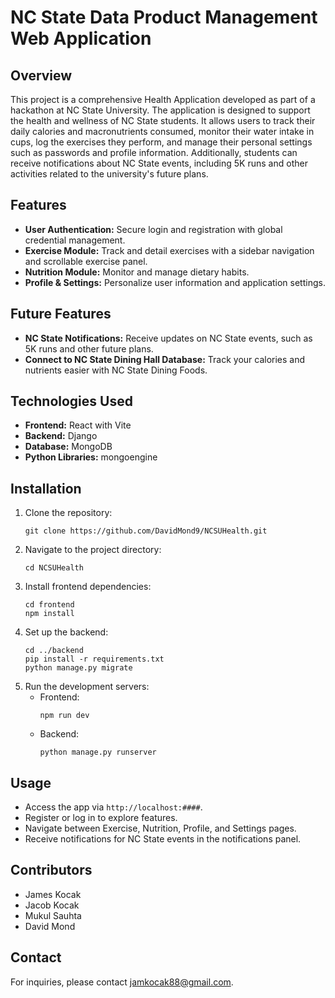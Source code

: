 # NC State Data Product Management Web Application

## Overview

This project is a comprehensive Health Application developed as part of a hackathon at NC State University. The application is designed to support the health and wellness of NC State students. It allows users to track their daily calories and macronutrients consumed, monitor their water intake in cups, log the exercises they perform, and manage their personal settings such as passwords and profile information. Additionally, students can receive notifications about NC State events, including 5K runs and other activities related to the university's future plans.

## Features

- **User Authentication:** Secure login and registration with global credential management.
- **Exercise Module:** Track and detail exercises with a sidebar navigation and scrollable exercise panel.
- **Nutrition Module:** Monitor and manage dietary habits.
- **Profile & Settings:** Personalize user information and application settings.

## Future Features

- **NC State Notifications:** Receive updates on NC State events, such as 5K runs and other future plans.
- **Connect to NC State Dining Hall Database:** Track your calories and nutrients easier with NC State Dining Foods.

## Technologies Used

- **Frontend:** React with Vite
- **Backend:** Django
- **Database:** MongoDB
- **Python Libraries:** mongoengine

## Installation

1. Clone the repository:
   ```shell
   git clone https://github.com/DavidMond9/NCSUHealth.git
   ```
2. Navigate to the project directory:
   ```shell
   cd NCSUHealth
   ```
3. Install frontend dependencies:
   ```shell
   cd frontend
   npm install
   ```
4. Set up the backend:
   ```shell
   cd ../backend
   pip install -r requirements.txt
   python manage.py migrate
   ```
5. Run the development servers:
   - Frontend:
     ```shell
     npm run dev
     ```
   - Backend:
     ```shell
     python manage.py runserver
     ```

## Usage

- Access the app via `http://localhost:####`.
- Register or log in to explore features.
- Navigate between Exercise, Nutrition, Profile, and Settings pages.
- Receive notifications for NC State events in the notifications panel.

## Contributors

- James Kocak
- Jacob Kocak
- Mukul Sauhta
- David Mond

## Contact

For inquiries, please contact jamkocak88@gmail.com.

